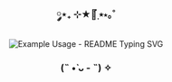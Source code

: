 <!-- markdownlint-disable MD033 MD041 -->
<p align="center">
  <h3 align="center">༘⋆₊ ⊹★🔭๋࣭ ⭑⋆｡˚</h3>
</p>

<p align="center">
  <img src="https://readme-typing-svg.demolab.com/?lines=Olá+me+chamo+Natalia!&font=Fira%20Code&center=true&width=380&height=50&duration=4000&pause=1000" alt="Example Usage - README Typing SVG">
</p>
<p align="center">
  <h3 align="center">(˵ •̀ ᴗ - ˵) ✧</h3>
</p>



<!-- markdownlint-enable MD033 -->

